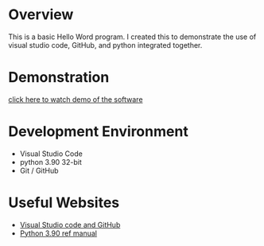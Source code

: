 
# Overview

This is a basic Hello Word program. I created this to demonstrate the use of visual studio code, GitHub, and python integrated together.

# Demonstration
[click here to watch demo of the software](https://youtu.be/Dw-qKSsmB_A)

# Development Environment

* Visual Studio Code
* python 3.90 32-bit
* Git / GitHub 


# Useful Websites

* [Visual Studio code and GitHub](https://byui-cse.github.io/cse310-course/lesson01/01-prove.html)
* [Python 3.90 ref manual](https://www.python.org/)
